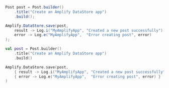 <amplify-block-switcher>
<amplify-block name="Java">

```java
Post post = Post.builder()
    .title("Create an Amplify DataStore app")
    .build();

Amplify.DataStore.save(post,
    result -> Log.i("MyAmplifyApp", "Created a new post successfully"),
    error -> Log.e("MyAmplifyApp",  "Error creating post", error)
);
```

</amplify-block>
<amplify-block name="Kotlin">

```kotlin
val post = Post.builder()
    .title("Create an Amplify DataStore app")
    .build()

Amplify.DataStore.save(post,
    { result -> Log.i("MyAmplifyApp", "Created a new post successfully") },
    { error -> Log.e("MyAmplifyApp",  "Error creating post", error) }
)
```

</amplify-block>
</amplify-block-switcher>
